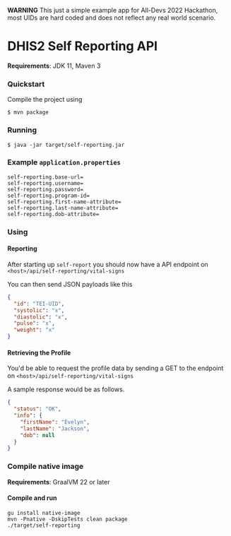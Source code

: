 **WARNING** This just a simple example app for All-Devs 2022 Hackathon, most UIDs are hard coded and does not reflect
any real world scenario.

# DHIS2 Self Reporting API

**Requirements**: JDK 11, Maven 3

### Quickstart

Compile the project using

```shell
$ mvn package
```

### Running

```shell
$ java -jar target/self-reporting.jar
```

### Example `application.properties`

```
self-reporting.base-url=
self-reporting.username=
self-reporting.password=
self-reporting.program-id=
self-reporting.first-name-attribute=
self-reporting.last-name-attribute=
self-reporting.dob-attribute=
```

### Using

#### Reporting

After starting up `self-report` you should now have a API endpoint on `<host>/api/self-reporting/vital-signs`

You can then send JSON payloads like this

````json
{
  "id": "TEI-UID",
  "systolic": "x",
  "diastolic": "x",
  "pulse": "x",
  "weight": "x"
}
````

#### Retrieving the Profile

You'd be able to request the profile data by sending a GET to the endpoint on `<host>/api/self-reporting/vital-signs`

A sample response would be as follows.

```json
{
  "status": "OK",
  "info": {
    "firstName": "Evelyn",
    "lastName": "Jackson",
    "dob": null
  }
}
```

### Compile native image

**Requirements**: GraalVM 22 or later

#### Compile and run

```
gu install native-image
mvn -Pnative -DskipTests clean package
./target/self-reporting
```

